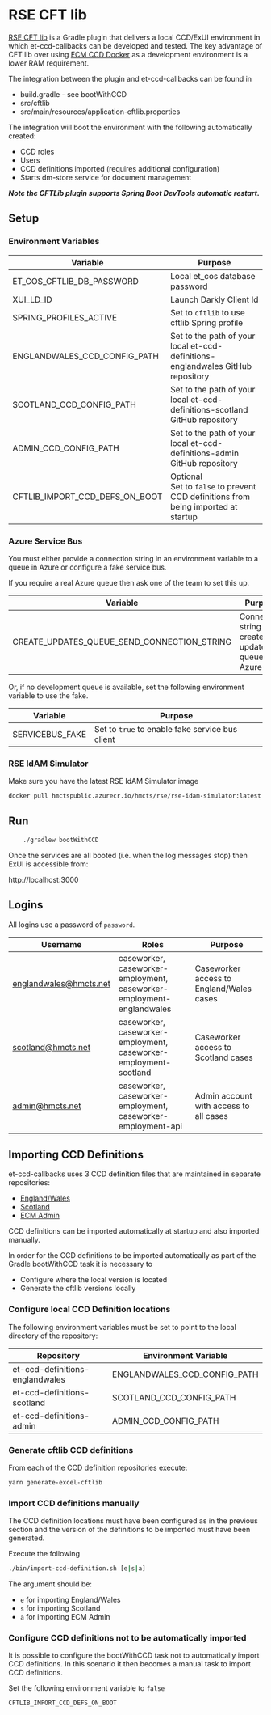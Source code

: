 # RSE CFT lib

[RSE CFT lib](https://github.com/hmcts/rse-cft-lib) is a Gradle plugin that delivers a local CCD/ExUI environment in which et-ccd-callbacks can be developed and tested.
The key advantage of CFT lib over using [ECM CCD Docker]() as a development environment is a lower RAM requirement.

The integration between the plugin and et-ccd-callbacks can be found in
* build.gradle - see bootWithCCD
* src/cftlib
* src/main/resources/application-cftlib.properties

The integration will boot the environment with the following automatically created:
* CCD roles
* Users
* CCD definitions imported (requires additional configuration)
* Starts dm-store service for document management

**_Note the CFTLib plugin supports Spring Boot DevTools automatic restart._**

## Setup

### Environment Variables
| Variable                       | Purpose                                         |
|--------------------------------|-------------------------------------------------|
| ET_COS_CFTLIB_DB_PASSWORD      | Local et_cos database password                  |
| XUI_LD_ID                      | Launch Darkly Client Id                         |
| SPRING_PROFILES_ACTIVE         | Set to ```cftlib``` to use cftlib Spring profile |
| ENGLANDWALES_CCD_CONFIG_PATH   | Set to the path of your local et-ccd-definitions-englandwales GitHub repository
| SCOTLAND_CCD_CONFIG_PATH       | Set to the path of your local et-ccd-definitions-scotland GitHub repository
| ADMIN_CCD_CONFIG_PATH          | Set to the path of your local et-ccd-definitions-admin GitHub repository
| CFTLIB_IMPORT_CCD_DEFS_ON_BOOT | Optional<br/>Set to `false` to prevent CCD definitions from being imported at startup

### Azure Service Bus
You must either provide a connection string in an environment variable to a queue in Azure or
configure a fake service bus.

If you require a real Azure queue then ask one of the team to set this up.

| Variable | Purpose                                              |
| -------- |------------------------------------------------------|
| CREATE_UPDATES_QUEUE_SEND_CONNECTION_STRING | Connection string for create-updates queue in Azure  |

Or, if no development queue is available, set the following environment variable to use the fake.

| Variable | Purpose                                             |
| -------- |-----------------------------------------------------|
| SERVICEBUS_FAKE | Set to ```true``` to enable fake service bus client |

### RSE IdAM Simulator

Make sure you have the latest RSE IdAM Simulator image
```bash
docker pull hmctspublic.azurecr.io/hmcts/rse/rse-idam-simulator:latest
```

## Run
```bash
    ./gradlew bootWithCCD
```

Once the services are all booted (i.e. when the log messages stop) then ExUI is accessible from:

http://localhost:3000

## Logins

All logins use a password of `password`.

| Username               | Roles                                                                 | Purpose
|------------------------|-----------------------------------------------------------------------| --- 
| englandwales@hmcts.net | caseworker, caseworker-employment, caseworker-employment-englandwales | Caseworker access to England/Wales cases
| scotland@hmcts.net     | caseworker, caseworker-employment, caseworker-employment-scotland     | Caseworker access to Scotland cases
| admin@hmcts.net        | caseworker, caseworker-employment, caseworker-employment-api          | Admin account with access to all cases

## Importing CCD Definitions

et-ccd-callbacks uses 3 CCD definition files that are maintained in separate repositories:
* [England/Wales](https://github.com/hmcts/et-ccd-definitions-englandwales)
* [Scotland](https://github.com/hmcts/et-ccd-definitions-scotland)
* [ECM Admin](https://github.com/hmcts/et-ccd-definitions-admin)

CCD definitions can be imported automatically at startup and also imported manually.

In order for the CCD definitions to be imported automatically as part of the Gradle bootWithCCD task it is
necessary to
* Configure where the local version is located
* Generate the cftlib versions locally

### Configure local CCD Definition locations
The following environment variables must be set to point to the local directory of the repository:

| Repository                      | Environment Variable 
|---------------------------------| --- 
| et-ccd-definitions-englandwales | ENGLANDWALES_CCD_CONFIG_PATH
| et-ccd-definitions-scotland     | SCOTLAND_CCD_CONFIG_PATH
| et-ccd-definitions-admin        | ADMIN_CCD_CONFIG_PATH

### Generate cftlib CCD definitions
From each of the CCD definition repositories execute:
```bash
yarn generate-excel-cftlib
```

### Import CCD definitions manually
The CCD definition locations must have been configured as in the previous section and the version 
of the definitions to be imported must have been generated. 

Execute the following
```bash
./bin/import-ccd-definition.sh [e|s|a]
```
The argument should be:
* `e` for importing England/Wales
* `s` for importing Scotland
* `a` for importing ECM Admin

### Configure CCD definitions not to be automatically imported
It is possible to configure the bootWithCCD task not to automatically import CCD definitions.
In this scenario it then becomes a manual task to import CCD definitions.

Set the following environment variable to `false`
```bash
CFTLIB_IMPORT_CCD_DEFS_ON_BOOT
```
